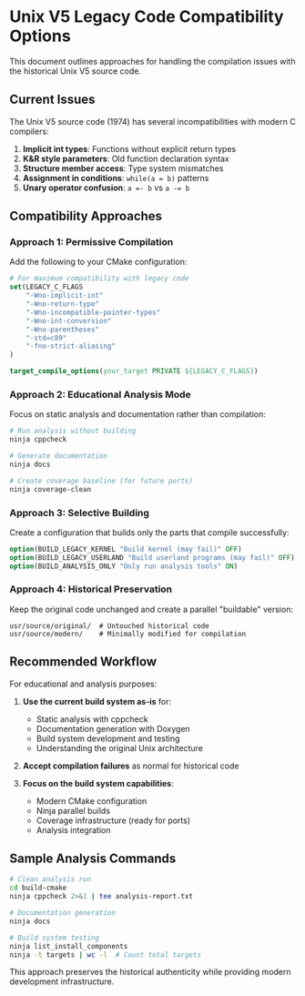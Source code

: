 # Unix V5 Legacy Code Compatibility Options

This document outlines approaches for handling the compilation issues with the historical Unix V5 source code.

## Current Issues

The Unix V5 source code (1974) has several incompatibilities with modern C compilers:

1. **Implicit int types**: Functions without explicit return types
2. **K&R style parameters**: Old function declaration syntax
3. **Structure member access**: Type system mismatches
4. **Assignment in conditions**: `while(a = b)` patterns
5. **Unary operator confusion**: `a =- b` vs `a -= b`

## Compatibility Approaches

### Approach 1: Permissive Compilation

Add the following to your CMake configuration:

```cmake
# For maximum compatibility with legacy code
set(LEGACY_C_FLAGS 
    "-Wno-implicit-int"
    "-Wno-return-type" 
    "-Wno-incompatible-pointer-types"
    "-Wno-int-conversion"
    "-Wno-parentheses"
    "-std=c89"
    "-fno-strict-aliasing"
)

target_compile_options(your_target PRIVATE ${LEGACY_C_FLAGS})
```

### Approach 2: Educational Analysis Mode

Focus on static analysis and documentation rather than compilation:

```bash
# Run analysis without building
ninja cppcheck

# Generate documentation
ninja docs

# Create coverage baseline (for future ports)
ninja coverage-clean
```

### Approach 3: Selective Building

Create a configuration that builds only the parts that compile successfully:

```cmake
option(BUILD_LEGACY_KERNEL "Build kernel (may fail)" OFF)
option(BUILD_LEGACY_USERLAND "Build userland programs (may fail)" OFF)
option(BUILD_ANALYSIS_ONLY "Only run analysis tools" ON)
```

### Approach 4: Historical Preservation

Keep the original code unchanged and create a parallel "buildable" version:

```
usr/source/original/  # Untouched historical code
usr/source/modern/    # Minimally modified for compilation
```

## Recommended Workflow

For educational and analysis purposes:

1. **Use the current build system as-is** for:
   - Static analysis with cppcheck
   - Documentation generation with Doxygen
   - Build system development and testing
   - Understanding the original Unix architecture

2. **Accept compilation failures** as normal for historical code

3. **Focus on the build system capabilities**:
   - Modern CMake configuration
   - Ninja parallel builds
   - Coverage infrastructure (ready for ports)
   - Analysis integration

## Sample Analysis Commands

```bash
# Clean analysis run
cd build-cmake
ninja cppcheck 2>&1 | tee analysis-report.txt

# Documentation generation  
ninja docs

# Build system testing
ninja list_install_components
ninja -t targets | wc -l  # Count total targets
```

This approach preserves the historical authenticity while providing modern development infrastructure.
